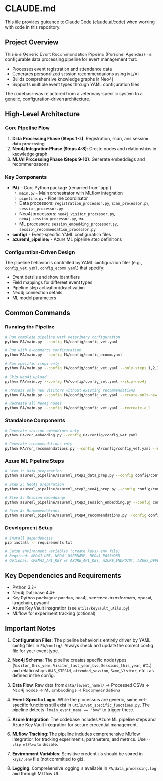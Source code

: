 # CLAUDE.md

This file provides guidance to Claude Code (claude.ai/code) when working with code in this repository.

## Project Overview

This is a Generic Event Recommendation Pipeline (Personal Agendas) - a configurable data processing pipeline for event management that:
- Processes event registration and attendance data
- Generates personalized session recommendations using ML/AI
- Builds comprehensive knowledge graphs in Neo4j
- Supports multiple event types through YAML configuration files

The codebase was refactored from a veterinary-specific system to a generic, configuration-driven architecture.

## High-Level Architecture

### Core Pipeline Flow
1. **Data Processing Phase (Steps 1-3)**: Registration, scan, and session data processing
2. **Neo4j Integration Phase (Steps 4-8)**: Create nodes and relationships in knowledge graph
3. **ML/AI Processing Phase (Steps 9-10)**: Generate embeddings and recommendations

### Key Components
- **PA/** - Core Python package (renamed from 'app')
  - `main.py` - Main orchestrator with MLflow integration
  - `pipeline.py` - Pipeline coordinator
  - Data processors: `registration_processor.py`, `scan_processor.py`, `session_processor.py`
  - Neo4j processors: `neo4j_visitor_processor.py`, `neo4j_session_processor.py`, etc.
  - ML processors: `session_embedding_processor.py`, `session_recommendation_processor.py`
- **config/** - Event-specific YAML configuration files
- **azureml_pipeline/** - Azure ML pipeline step definitions

### Configuration-Driven Design
The pipeline behavior is controlled by YAML configuration files (e.g., `config_vet.yaml`, `config_ecomm.yaml`) that specify:
- Event details and show identifiers
- Field mappings for different event types
- Pipeline step activation/deactivation
- Neo4j connection details
- ML model parameters

## Common Commands

### Running the Pipeline

```bash
# Run complete pipeline with veterinary configuration
python PA/main.py --config PA/config/config_vet.yaml

# Run with e-commerce configuration
python PA/main.py --config PA/config/config_ecomm.yaml

# Run specific steps only
python PA/main.py --config PA/config/config_vet.yaml --only-steps 1,2,3

# Skip Neo4j upload
python PA/main.py --config PA/config/config_vet.yaml --skip-neo4j

# Process only new visitors without existing recommendations
python PA/main.py --config PA/config/config_vet.yaml --create-only-new

# Recreate all Neo4j nodes
python PA/main.py --config PA/config/config_vet.yaml --recreate-all
```

### Standalone Components

```bash
# Generate session embeddings only
python PA/run_embedding.py --config PA/config/config_vet.yaml

# Generate recommendations only
python PA/run_recommendations.py --config PA/config/config_vet.yaml --min-score 0.3 --max-recommendations 10
```

### Azure ML Pipeline Steps

```bash
# Step 1: Data preparation
python azureml_pipeline/azureml_step1_data_prep.py --config config/config_vet.yaml

# Step 2: Neo4j preparation
python azureml_pipeline/azureml_step2_neo4j_prep.py --config config/config_vet.yaml

# Step 3: Session embeddings
python azureml_pipeline/azureml_step3_session_embedding.py --config config/config_vet.yaml

# Step 4: Recommendations
python azureml_pipeline/azureml_step4_recommendations.py --config config/config_vet.yaml
```

### Development Setup

```bash
# Install dependencies
pip install -r requirements.txt

# Setup environment variables (create keys/.env file)
# Required: NEO4J_URI, NEO4J_USERNAME, NEO4J_PASSWORD
# Optional: OPENAI_API_KEY or AZURE_API_KEY, AZURE_ENDPOINT, AZURE_DEPLOYMENT
```

## Key Dependencies and Requirements

- Python 3.8+
- Neo4j Database 4.4+
- Key Python packages: pandas, neo4j, sentence-transformers, openai, langchain, pyyaml
- Azure Key Vault integration (see `utils/keyvault_utils.py`)
- MLflow for experiment tracking (optional)

## Important Notes

1. **Configuration Files**: The pipeline behavior is entirely driven by YAML config files in `PA/config/`. Always check and update the correct config file for your event type.

2. **Neo4j Schema**: The pipeline creates specific node types (`Visitor_this_year`, `Visitor_last_year_bva`, `Sessions_this_year`, etc.) and relationships (`HAS_STREAM`, `attended_session`, `Same_Visitor`, etc.) as defined in the config.

3. **Data Flow**: Raw data from `data/[event_name]/` → Processed CSVs → Neo4j nodes → ML embeddings → Recommendations

4. **Event-Specific Logic**: While the processors are generic, some vet-specific functions still exist in `utils/vet_specific_functions.py`. The pipeline detects if `main_event_name == "bva"` to trigger these.

5. **Azure Integration**: The codebase includes Azure ML pipeline steps and Azure Key Vault integration for secure credential management.

6. **MLflow Tracking**: The pipeline includes comprehensive MLflow integration for tracking experiments, parameters, and metrics. Use `--skip-mlflow` to disable.

7. **Environment Variables**: Sensitive credentials should be stored in `keys/.env` file (not committed to git).

8. **Logging**: Comprehensive logging is available in `PA/data_processing.log` and through MLflow UI.